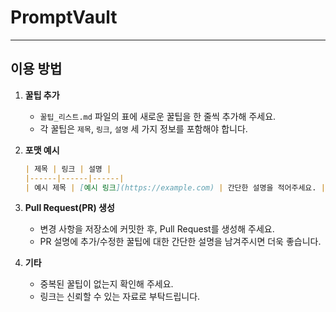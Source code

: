 # PromptVault

---

## 이용 방법

1. **꿀팁 추가**
   - `꿀팁_리스트.md` 파일의 표에 새로운 꿀팁을 한 줄씩 추가해 주세요.
   - 각 꿀팁은 `제목`, `링크`, `설명` 세 가지 정보를 포함해야 합니다.

2. **포맷 예시**
   ```markdown
   | 제목 | 링크 | 설명 |
   |------|------|------|
   | 예시 제목 | [예시 링크](https://example.com) | 간단한 설명을 적어주세요. |
   ```

3. **Pull Request(PR) 생성**
   - 변경 사항을 저장소에 커밋한 후, Pull Request를 생성해 주세요.
   - PR 설명에 추가/수정한 꿀팁에 대한 간단한 설명을 남겨주시면 더욱 좋습니다.

4. **기타**
   - 중복된 꿀팁이 없는지 확인해 주세요.
   - 링크는 신뢰할 수 있는 자료로 부탁드립니다.
